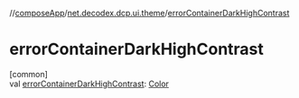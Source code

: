 //[composeApp](../../index.md)/[net.decodex.dcp.ui.theme](index.md)/[errorContainerDarkHighContrast](error-container-dark-high-contrast.md)

# errorContainerDarkHighContrast

[common]\
val [errorContainerDarkHighContrast](error-container-dark-high-contrast.md): [Color](https://developer.android.com/reference/kotlin/androidx/compose/ui/graphics/Color.html)
